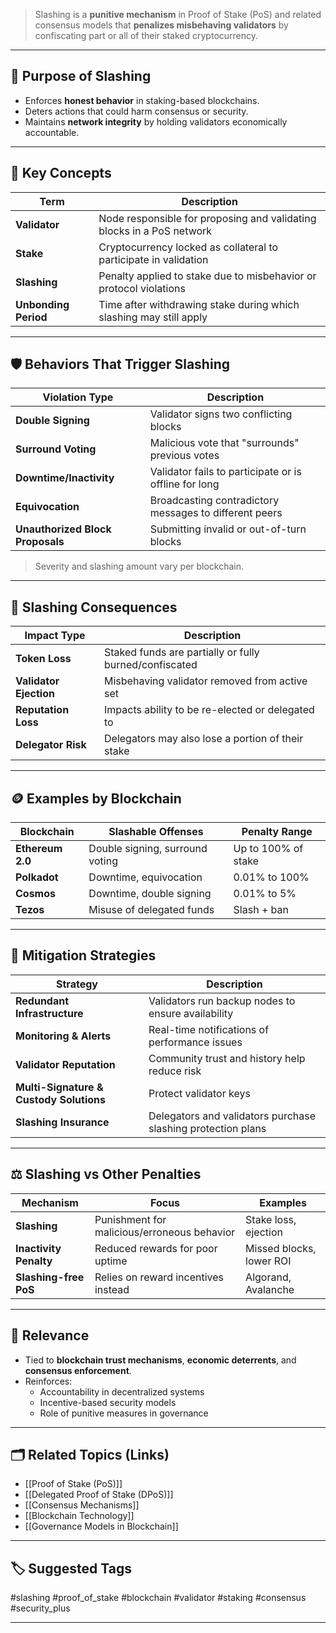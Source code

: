 > Slashing is a **punitive mechanism** in Proof of Stake (PoS) and related consensus models that **penalizes misbehaving validators** by confiscating part or all of their staked cryptocurrency.

---

## 📌 Purpose of Slashing

- Enforces **honest behavior** in staking-based blockchains.
- Deters actions that could harm consensus or security.
- Maintains **network integrity** by holding validators economically accountable.

---

## 🧠 Key Concepts

| Term              | Description                                                                 |
|-------------------|-----------------------------------------------------------------------------|
| **Validator**      | Node responsible for proposing and validating blocks in a PoS network       |
| **Stake**          | Cryptocurrency locked as collateral to participate in validation            |
| **Slashing**       | Penalty applied to stake due to misbehavior or protocol violations          |
| **Unbonding Period** | Time after withdrawing stake during which slashing may still apply       |

---

## 🛡 Behaviors That Trigger Slashing

| Violation Type             | Description                                                |
|----------------------------|------------------------------------------------------------|
| **Double Signing**          | Validator signs two conflicting blocks                     |
| **Surround Voting**         | Malicious vote that "surrounds" previous votes             |
| **Downtime/Inactivity**     | Validator fails to participate or is offline for long      |
| **Equivocation**            | Broadcasting contradictory messages to different peers     |
| **Unauthorized Block Proposals** | Submitting invalid or out-of-turn blocks              |

> Severity and slashing amount vary per blockchain.

---

## 💸 Slashing Consequences

| Impact Type               | Description                                                  |
|---------------------------|--------------------------------------------------------------|
| **Token Loss**             | Staked funds are partially or fully burned/confiscated       |
| **Validator Ejection**     | Misbehaving validator removed from active set                |
| **Reputation Loss**        | Impacts ability to be re-elected or delegated to             |
| **Delegator Risk**         | Delegators may also lose a portion of their stake            |

---

## 🪙 Examples by Blockchain

| Blockchain     | Slashable Offenses              | Penalty Range     |
|----------------|----------------------------------|-------------------|
| **Ethereum 2.0** | Double signing, surround voting | Up to 100% of stake |
| **Polkadot**     | Downtime, equivocation          | 0.01% to 100%     |
| **Cosmos**       | Downtime, double signing        | 0.01% to 5%        |
| **Tezos**        | Misuse of delegated funds       | Slash + ban       |

---

## 🧰 Mitigation Strategies

| Strategy                | Description                                                   |
|-------------------------|---------------------------------------------------------------|
| **Redundant Infrastructure** | Validators run backup nodes to ensure availability         |
| **Monitoring & Alerts** | Real-time notifications of performance issues                 |
| **Validator Reputation**| Community trust and history help reduce risk                  |
| **Multi-Signature & Custody Solutions** | Protect validator keys                        |
| **Slashing Insurance**  | Delegators and validators purchase slashing protection plans  |

---

## ⚖️ Slashing vs Other Penalties

| Mechanism       | Focus                     | Examples                          |
|------------------|----------------------------|-----------------------------------|
| **Slashing**     | Punishment for malicious/erroneous behavior | Stake loss, ejection      |
| **Inactivity Penalty** | Reduced rewards for poor uptime        | Missed blocks, lower ROI   |
| **Slashing-free PoS** | Relies on reward incentives instead     | Algorand, Avalanche        |

---

## 🧠 Relevance

- Tied to **blockchain trust mechanisms**, **economic deterrents**, and **consensus enforcement**.
- Reinforces:
  - Accountability in decentralized systems
  - Incentive-based security models
  - Role of punitive measures in governance

---

## 🗂 Related Topics (Links)

- [[Proof of Stake (PoS)]]
- [[Delegated Proof of Stake (DPoS)]]
- [[Consensus Mechanisms]]
- [[Blockchain Technology]]
- [[Governance Models in Blockchain]]

---

## 🏷 Suggested Tags

#slashing #proof_of_stake #blockchain #validator #staking #consensus #security_plus

---
